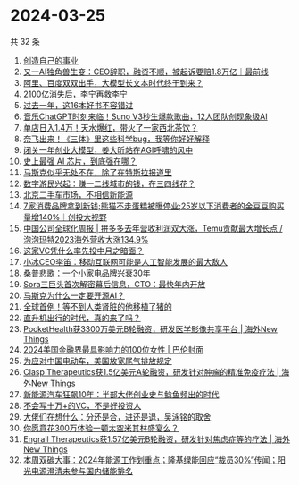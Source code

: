 # 2024-03-25

共 32 条

<!-- BEGIN 36KR -->
<!-- 最后更新时间 2024-03-25 04:00:53 +0800 -->
1. [创造自己的事业](https://36kr.com/p/2642689327758464)
1. [又一AI独角兽生变：CEO辞职，融资不顺，被起诉要赔1.8万亿｜最前线](https://36kr.com/p/2701909282404225)
1. [阿里、百度双双出手，大模型长文本时代终于到来？](https://36kr.com/p/2702101062881922)
1. [2100亿消失后，李宁再救李宁](https://36kr.com/p/2701871487121544)
1. [过去一年，这16本好书不容错过](https://36kr.com/p/2612626281076871)
1. [音乐ChatGPT时刻来临！Suno V3秒生爆款歌曲，12人团队创现象级AI](https://36kr.com/p/2703104696874882)
1. [单店日入1.4万！天水爆红，带火了一家西北茶饮？](https://36kr.com/p/2702897275418505)
1. [奈飞出来！《三体》里这些科学bug，我等你好好解释](https://36kr.com/p/2702107984033670)
1. [闭关一年创业大模型，姜大昕站在AGI呼啸的风中](https://36kr.com/p/2702413037910148)
1. [史上最强 AI 芯片，到底强在哪？](https://36kr.com/p/2703180586219398)
1. [马斯克似乎无处不在，除了在特斯拉报道里](https://36kr.com/p/2701645431715714)
1. [数字游民兴起：赚一二线城市的钱，在三四线花？](https://36kr.com/p/2702862105589637)
1. [北京二手车市场，不相信新能源](https://36kr.com/p/2703078399899781)
1. [7家消费品牌拿到新钱;熊猫不走蛋糕被曝停业;25岁以下消费者的金豆豆购买量增140%｜创投大视野](https://36kr.com/p/2701572677351296)
1. [中国公司全球化周报 | 拼多多去年营收利润双大涨，Temu贡献最大增长点 / 泡泡玛特2023海外营收大涨134.9%](https://36kr.com/p/2702952141092992)
1. [这家VC凭什么率先投中月之暗面？](https://36kr.com/p/2702952035612807)
1. [小冰CEO李笛：移动互联网可能是人工智能发展的最大敌人](https://36kr.com/p/2701578894456964)
1. [桑普悲歌：一个小家电品牌兴衰30年](https://36kr.com/p/2702420125841538)
1. [Sora三巨头首次解密幕后信息，CTO：最快年内开放](https://36kr.com/p/2703167530121096)
1. [马斯克为什么一定要开源AI？](https://36kr.com/p/2702050152544135)
1. [全球首例！等不到人类肾脏的他移植了猪的](https://36kr.com/p/2700717355645058)
1. [直升机出行的时代，真的来了吗？](https://36kr.com/p/2701631337478280)
1. [PocketHealth获3300万美元B轮融资，研发医学影像共享平台 | 海外New Things](https://36kr.com/p/2701029471221896)
1. [2024美国金融界最具影响力的100位女性 | 巴伦封面](https://36kr.com/p/2701645322074245)
1. [为应对中国电动车，美国放宽尾气排放规定](https://36kr.com/p/2701482911905667)
1. [Clasp Therapeutics获1.5亿美元A轮融资，研发针对肿瘤的精准免疫疗法 | 海外New Things](https://36kr.com/p/2699500406994821)
1. [新能源汽车狂飙10年：半部大佬创业史与鲶鱼频出的时代](https://36kr.com/p/2701886597805953)
1. [不会写十万+的VC，不是好投资人](https://36kr.com/p/2702948971198601)
1. [大佬们在想什么：分还是合，进还是退，吴泳铭的取舍](https://36kr.com/p/2700684598294661)
1. [你愿意花300万体验一顿太空米其林盛宴么？](https://36kr.com/p/2701806511798404)
1. [Engrail Therapeutics获1.57亿美元B轮融资，研发针对焦虑症等的疗法 | 海外New Things](https://36kr.com/p/2699498280368263)
1. [本周双碳大事：2024年能源工作划重点；隆基绿能回应“裁员30%”传闻；阳光电源澄清未参与国内储能排名](https://36kr.com/p/2703381049079943)
<!-- END 36KR -->